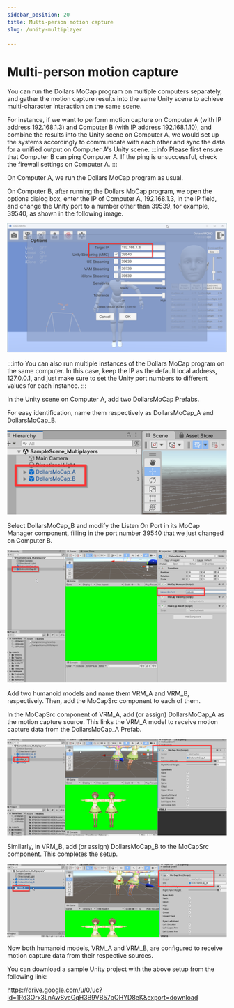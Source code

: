 ```yaml
---
sidebar_position: 20
title: Multi-person motion capture
slug: /unity-multiplayer

---
```


# Multi-person motion capture

You can run the Dollars MoCap program on multiple computers separately, and gather the motion capture results into the same Unity scene to achieve multi-character interaction on the same scene.

For instance, if we want to perform motion capture on Computer A (with IP address 192.168.1.3) and Computer B (with IP address 192.168.1.10), and combine the results into the Unity scene on Computer A, we would set up the systems accordingly to communicate with each other and sync the data for a unified output on Computer A's Unity scene.
:::info
Please first ensure that Computer B can ping Computer A. If the ping is unsuccessful, check the firewall settings on Computer A.
:::

On Computer A, we run the Dollars MoCap program as usual.

On Computer B, after running the Dollars MoCap program, we open the options dialog box, enter the IP of Computer A, 192.168.1.3, in the IP field, and change the Unity port to a number other than 39539, for example, 39540, as shown in the following image.

![](../../img/2023_11_03_22_32_28-Dollars_MONO.png)

:::info
You can also run multiple instances of the Dollars MoCap program on the same computer. In this case, keep the IP as the default local address, 127.0.0.1, and just make sure to set the Unity port numbers to different values for each instance.
:::

In the Unity scene on Computer A, add two DollarsMoCap Prefabs.

For easy identification, name them respectively as DollarsMoCap_A and DollarsMoCap_B.

![](../../img/2023_11_03_22_41_41-DollarsVRM_FaceCap_Multiplayers.png)

Select DollarsMoCap_B and modify the Listen On Port in its MoCap Manager component, filling in the port number 39540 that we just changed on Computer B.

![](../../img/2023_11_03_22_45_32-DollarsVRM_FaceCap_Multiplayers.png)

Add two humanoid models and name them VRM_A and VRM_B, respectively. Then, add the MoCapSrc component to each of them.

In the MoCapSrc component of VRM_A, add (or assign) DollarsMoCap_A as the motion capture source. This links the VRM_A model to receive motion capture data from the DollarsMoCap_A Prefab.

![](../../img/2023_11_03_22_48_20-DollarsVRM_FaceCa.png)

Similarly, in VRM_B, add (or assign) DollarsMoCap_B to the MoCapSrc component. This completes the setup.

![](../../img/2023_11_03_22_48_52.png)

Now both humanoid models, VRM_A and VRM_B, are configured to receive motion capture data from their respective sources.

You can download a sample Unity project with the above setup from the following link:

https://drive.google.com/u/0/uc?id=1Rd3Orx3LnAw8vcGqH3B9VB57bOHYD8eK&export=download
